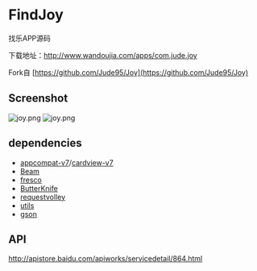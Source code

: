 # FindJoy

找乐APP源码

下载地址：http://www.wandoujia.com/apps/com.jude.joy  

Fork自 [https://github.com/Jude95/Joy](https://github.com/Jude95/Joy)

## Screenshot

![joy.png](http://img.wdjimg.com/mms/screenshot/2/24/bb2ec85c230a7eeecdc4399bc6892242_320_535.jpeg)
![joy.png](http://img.wdjimg.com/mms/screenshot/6/f5/3dad64a4c3359af5692072b08cb03f56_320_535.jpeg)

## dependencies

- [appcompat-v7](https://developer.android.com/tools/support-library/features.html#v7-appcompat)/[cardview-v7](https://developer.android.com/tools/support-library/features.html#v7-cardview)
- [Beam](https://github.com/Jude95/Beam)
- [fresco](http://frescolib.org/)
- [ButterKnife](http://jakewharton.github.io/butterknife/)
- [requestvolley](https://github.com/Jude95/RequestVolley)
- [utils](https://github.com/Jude95/Utils)
- [gson](https://github.com/google/gson)

## API

http://apistore.baidu.com/apiworks/servicedetail/864.html




